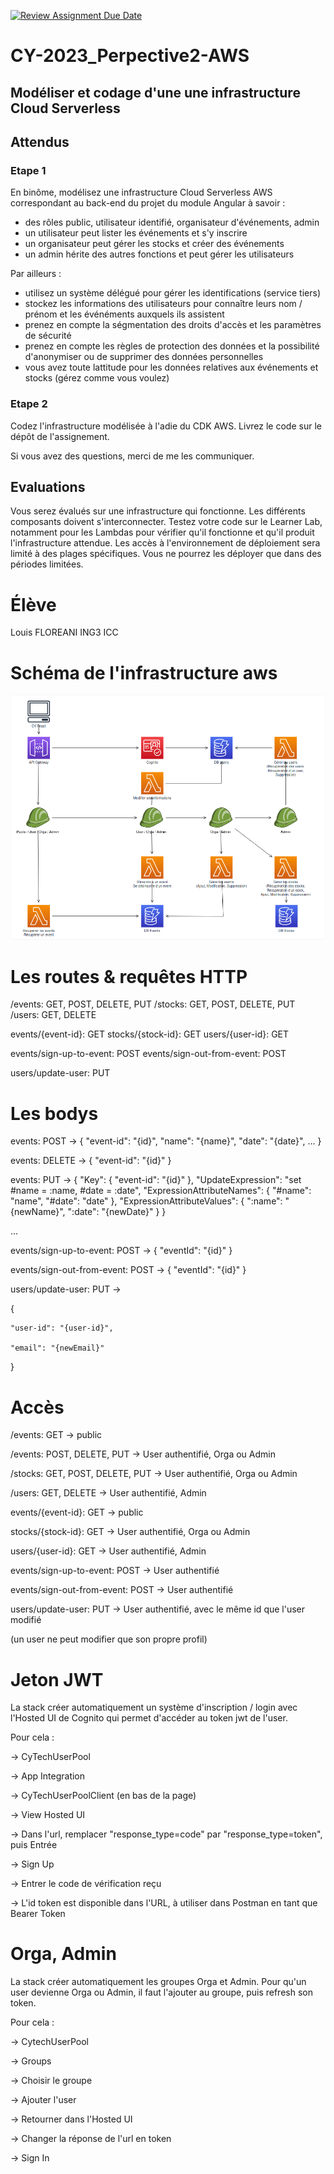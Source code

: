 [![Review Assignment Due Date](https://classroom.github.com/assets/deadline-readme-button-24ddc0f5d75046c5622901739e7c5dd533143b0c8e959d652212380cedb1ea36.svg)](https://classroom.github.com/a/fi-kF-yD)
# CY-2023_Perpective2-AWS
## Modéliser et codage d'une une infrastructure Cloud Serverless

## Attendus
### Etape 1
En binôme, modélisez une infrastructure Cloud Serverless AWS correspondant au back-end du projet du module Angular à savoir :
- des rôles public, utilisateur identifié, organisateur d'événements, admin
- un utilisateur peut lister les événements et s'y inscrire
- un organisateur peut gérer les stocks et créer des événements
- un admin hérite des autres fonctions et peut gérer les utilisateurs

Par ailleurs :
- utilisez un système délégué pour gérer les identifications (service tiers)
- stockez les informations des utilisateurs pour connaître leurs nom / prénom et les événéments auxquels ils assistent
- prenez en compte la ségmentation des droits d'accès et les paramètres de sécurité
- prenez en compte les règles de protection des données et la possibilité d'anonymiser ou de supprimer des données personnelles
- vous avez toute lattitude pour les données relatives aux événements et stocks (gérez comme vous voulez)

### Etape 2
Codez l'infrastructure modélisée à l'adie du CDK AWS. Livrez le code sur le dépôt de l'assignement.

Si vous avez des questions, merci de me les communiquer.

## Evaluations
Vous serez évalués sur une infrastructure qui fonctionne. Les différents composants doivent s'interconnecter. Testez votre code sur le Learner Lab, notamment pour les Lambdas pour vérifier qu'il fonctionne et qu'il produit l'infrastructure attendue.
Les accès à l'environnement de déploiement sera limité à des plages spécifiques. Vous ne pourrez les déployer que dans des périodes limitées.

# Élève

Louis FLOREANI ING3 ICC

# Schéma de l'infrastructure aws

![infrastructure_aws](infrastructure_aws.png)

# Les routes & requêtes HTTP

/events: GET, POST, DELETE, PUT
/stocks: GET, POST, DELETE, PUT
/users: GET, DELETE

events/{event-id}: GET
stocks/{stock-id}: GET
users/{user-id}: GET

events/sign-up-to-event: POST
events/sign-out-from-event: POST

users/update-user: PUT

# Les bodys

events: POST ->
{
    "event-id": "{id}", 
    "name": "{name}",
    "date": "{date}",
    ...
}

events: DELETE ->
{
    "event-id": "{id}"
}

events: PUT -> 
{
    "Key": {
        "event-id": "{id}"
    },
    "UpdateExpression": "set #name = :name, #date = :date",
    "ExpressionAttributeNames": {
        "#name": "name",
        "#date": "date"
    },
    "ExpressionAttributeValues": {
        ":name": "{newName}",
        ":date": "{newDate}"
    }
}

...

events/sign-up-to-event: POST -> 
{ 
    "eventId": "{id}" 
}

events/sign-out-from-event: POST -> 
{
    "eventId": "{id}" 
}

users/update-user: PUT ->

{

    "user-id": "{user-id}",

    "email": "{newEmail}"

}

# Accès

/events: GET -> public

/events: POST, DELETE, PUT -> User authentifié, Orga ou Admin

/stocks: GET, POST, DELETE, PUT -> User authentifié, Orga ou Admin

/users: GET, DELETE -> User authentifié, Admin

events/{event-id}: GET -> public

stocks/{stock-id}: GET -> User authentifié, Orga ou Admin

users/{user-id}: GET -> User authentifié, Admin

events/sign-up-to-event: POST -> User authentifié

events/sign-out-from-event: POST -> User authentifié

users/update-user: PUT -> User authentifié, avec le même id que l'user modifié 

(un user ne peut modifier que son propre profil)

# Jeton JWT

La stack créer automatiquement un système d'inscription / login avec l'Hosted UI de Cognito qui permet d'accéder au token jwt de l'user.

Pour cela :

-> CyTechUserPool

-> App Integration

-> CyTechUserPoolClient (en bas de la page)

-> View Hosted UI

-> Dans l'url, remplacer "response_type=code" par "response_type=token", puis Entrée

-> Sign Up

-> Entrer le code de vérification reçu

-> L'id token est disponible dans l'URL, à utiliser dans Postman en tant que Bearer Token

# Orga, Admin

La stack créer automatiquement les groupes Orga et Admin. Pour qu'un user devienne Orga ou Admin, il faut l'ajouter au groupe, puis refresh son token.

Pour cela : 

-> CytechUserPool

-> Groups

-> Choisir le groupe

-> Ajouter l'user

-> Retourner dans l'Hosted UI

-> Changer la réponse de l'url en token

-> Sign In


